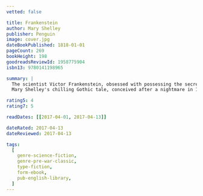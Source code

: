 ```yaml
---
vetted: false

title: Frankenstein
author: Mary Shelley
publisher: Penguin
image: cover.jpg
dateBookPublished: 1818-01-01
pageCount: 269
bookHeight: 198
goodreadsReviewId: 1958775904
isbn13: 9780141198965

summary: |
  The scientist Victor Frankenstein, obsessed with possessing the secrets of life, creates a new being from the bodies of the dead. But his creature is a twisted, gruesome parody of a man who, rejected for his monstrous appearance, sets out to destroy his maker.
  Mary Shelley's chilling Gothic tale, conceived after a nightmare in 1816 when she was only eighteen, became a modern myth. It is a disturbing and dramatic exploration of birth and death, creation and destruction, and one of the most iconic horror stories of all time.

rating5: 4
rating7: 5

readDates: [[2017-04-01, 2017-04-13]]

dateRated: 2017-04-13
dateReviewed: 2017-04-13

tags:
  [
    genre-science-fiction,
    genre-pre-war-classic,
    type-fiction,
    form-ebook,
    pub-english-library,
  ]
---
```

